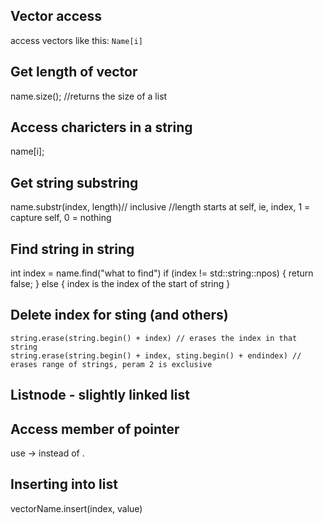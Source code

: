 ## Vector access
access vectors like this: ```Name[i]```

## Get length of vector
name.size(); //returns the size of a list

## Access charicters in a string
name[i];

## Get string substring
name.substr(index, length)// inclusive
//length starts at self, ie, index, 1 = capture self, 0 = nothing

## Find string in string
int index = name.find("what to find")
if (index != std::string::npos) {
    return false;
}
else {
    index is the index of the start of string
}

## Delete index for sting (and others)
```
string.erase(string.begin() + index) // erases the index in that string
string.erase(string.begin() + index, sting.begin() + endindex) // erases range of strings, peram 2 is exclusive

```

## Listnode - slightly linked list




## Access member of pointer
use -> instead of .

## Inserting into list
vectorName.insert(index, value)